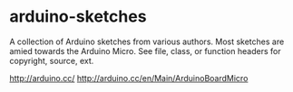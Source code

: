 arduino-sketches
================

A collection of Arduino sketches from various authors. Most sketches are amied towards the Arduino Micro.
See file, class, or function headers for copyright, source, ext.

http://arduino.cc/
http://arduino.cc/en/Main/ArduinoBoardMicro